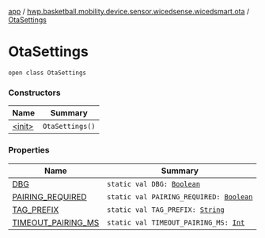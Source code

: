[app](../../index.md) / [hwp.basketball.mobility.device.sensor.wicedsense.wicedsmart.ota](../index.md) / [OtaSettings](.)

# OtaSettings

`open class OtaSettings`

### Constructors

| Name | Summary |
|---|---|
| [&lt;init&gt;](-init-.md) | `OtaSettings()` |

### Properties

| Name | Summary |
|---|---|
| [DBG](-d-b-g.md) | `static val DBG: `[`Boolean`](https://kotlinlang.org/api/latest/jvm/stdlib/kotlin/-boolean/index.html) |
| [PAIRING_REQUIRED](-p-a-i-r-i-n-g_-r-e-q-u-i-r-e-d.md) | `static val PAIRING_REQUIRED: `[`Boolean`](https://kotlinlang.org/api/latest/jvm/stdlib/kotlin/-boolean/index.html) |
| [TAG_PREFIX](-t-a-g_-p-r-e-f-i-x.md) | `static val TAG_PREFIX: `[`String`](https://kotlinlang.org/api/latest/jvm/stdlib/kotlin/-string/index.html) |
| [TIMEOUT_PAIRING_MS](-t-i-m-e-o-u-t_-p-a-i-r-i-n-g_-m-s.md) | `static val TIMEOUT_PAIRING_MS: `[`Int`](https://kotlinlang.org/api/latest/jvm/stdlib/kotlin/-int/index.html) |
